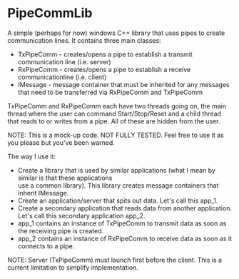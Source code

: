 # PipeCommLib
A simple (perhaps for now)  windows C++ library that uses pipes to create communication lines. It contains three main classes:
+ TxPipeComm - creates/opens a pipe to establish a transmit communication line (i.e. server)
+ RxPipeComm - creates/opens a pipe to establish a receive communicationline (i.e. client)
+ IMessage - message container that must be inherited for any messages that need to be transferred via RxPipeComm and TxPipeComm

TxPipeComm and RxPipeComm each have two threads going on, the main thread where the user can command Start/Stop/Reset and a child thread that reads to or writes from a pipe. All of these are hidden from the user. 

NOTE: This is a mock-up code. NOT FULLY TESTED. Feel free to use it as you please but you've been warned. 

The way I use it:
- Create a library that is used by similar applications (what I mean by similar is that these applications  
  use a common library). This library creates message containers that inherit IMessage. 
- Create an application/server that spits out data. Let's call this app_1.
- Create a secondary application that reads data from another application. Let's call this secondary application app_2.
- app_1 contains an instance of TxPipeComm to transmit data as soon as the receiving pipe is created.
- app_2 contains an instance of RxPipeComm to receive data as soon as it connects to a pipe. 

NOTE: Server (TxPipeComm) must launch first before the client. This is a current limitation to simplify implementation.
